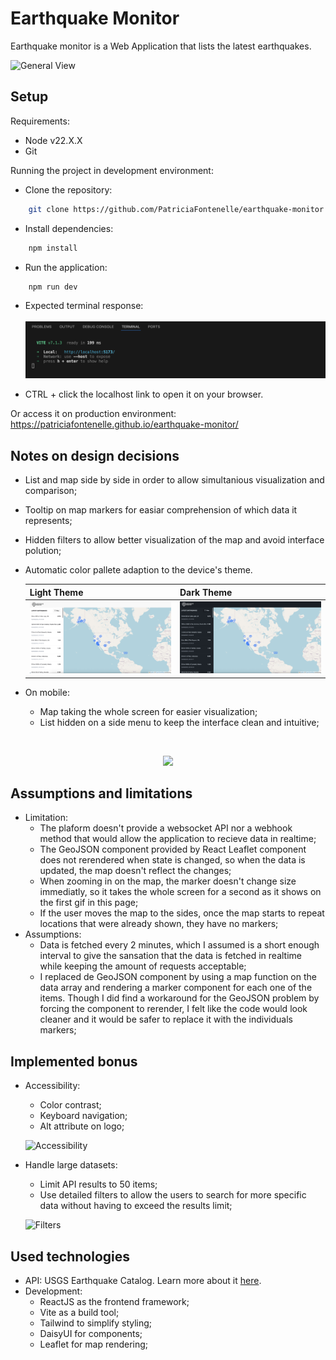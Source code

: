 # Earthquake Monitor

Earthquake monitor is a Web Application that lists the latest earthquakes.

![General View](</screenshots/MainVideo.gif>)

## Setup

Requirements:

- Node v22.X.X
- Git

Running the project in development environment:

- Clone the repository:
```bash
    git clone https://github.com/PatriciaFontenelle/earthquake-monitor.git
```
- Install dependencies:
```bash 
    npm install
```
- Run the application:
```bash
    npm run dev
```
- Expected terminal response: <br /><br />
![Terminal](<./screenshots/Terminal.png>)

- CTRL + click the localhost link to open it on your browser.

Or access it on production environment:
https://patriciafontenelle.github.io/earthquake-monitor/

## Notes on design decisions
- List and map side by side in order to allow simultanious visualization and comparison;
- Tooltip on map markers for easiar comprehension of which data it represents;
- Hidden filters to allow better visualization of the map and avoid interface polution;
- Automatic color pallete adaption to the device's theme.

    | Light Theme | Dark Theme |
    |-------------------------------------------|-------------------------------------------|
    | ![Light theme](<./screenshots/LightTheme.png>) | ![Dark theme](<./screenshots/DarkTheme.png>) |  


- On mobile:
    - Map taking the whole screen for easier visualization;
    - List hidden on a side menu to keep the interface clean and intuitive;
  
<br/>
<p align="center">
     <img src="./screenshots/Mobile.gif"  height="500">
</p>


## Assumptions and limitations
- Limitation:
    - The plaform doesn't provide a websocket API nor a webhook method that would allow the application to recieve data in realtime;
    - The GeoJSON component provided by React Leaflet component does not rerendered when state is changed, so when the data is updated, the map doesn't reflect the changes;
    - When zooming in on the map, the marker doesn't change size immediatly, so it takes the whole screen for a second as it shows on the first gif in this page;
    - If the user moves the map to the sides, once the map starts to repeat locations that were already shown, they have no markers;
- Assumptions:
    - Data is fetched every 2 minutes, which I assumed is a short enough interval to give the sansation that the data is fetched in realtime while keeping the amount of requests acceptable;
    - I replaced de GeoJSON component by using a map function on the data array and rendering a marker component for each one of the items. Though I did find a workaround for the GeoJSON problem by forcing the component to rerender, I felt like the code would look cleaner and it would be safer to replace it with the individuals markers;

## Implemented bonus
- Accessibility:
    - Color contrast;
    - Keyboard navigation;
    - Alt attribute on logo;

    ![Accessibility](/screenshots/Accessibility.gif)


- Handle large datasets:
    - Limit API results to 50 items;
    - Use detailed filters to allow the users to search for more specific data without having to exceed the results limit;

    ![Filters](</screenshots/Filters.gif>)


## Used technologies
- API: USGS Earthquake Catalog. Learn more about it [here](https://earthquake.usgs.gov/fdsnws/event/1/).
- Development:
    - ReactJS as the frontend framework;
    - Vite as a build tool;
    - Tailwind to simplify styling;
    - DaisyUI for components;
    - Leaflet for map rendering;
